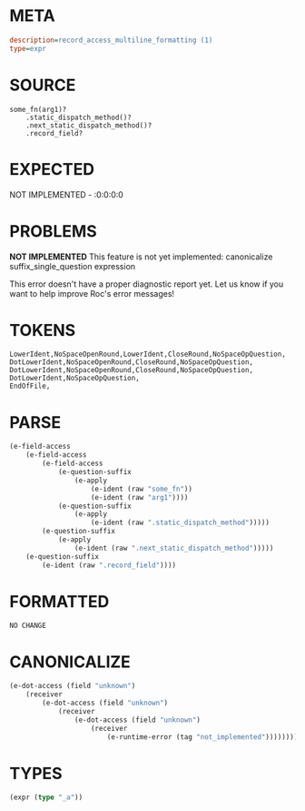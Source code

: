 # META
~~~ini
description=record_access_multiline_formatting (1)
type=expr
~~~
# SOURCE
~~~roc
some_fn(arg1)?
	.static_dispatch_method()?
	.next_static_dispatch_method()?
	.record_field?
~~~
# EXPECTED
NOT IMPLEMENTED - :0:0:0:0
# PROBLEMS
**NOT IMPLEMENTED**
This feature is not yet implemented: canonicalize suffix_single_question expression

This error doesn't have a proper diagnostic report yet. Let us know if you want to help improve Roc's error messages!

# TOKENS
~~~zig
LowerIdent,NoSpaceOpenRound,LowerIdent,CloseRound,NoSpaceOpQuestion,
DotLowerIdent,NoSpaceOpenRound,CloseRound,NoSpaceOpQuestion,
DotLowerIdent,NoSpaceOpenRound,CloseRound,NoSpaceOpQuestion,
DotLowerIdent,NoSpaceOpQuestion,
EndOfFile,
~~~
# PARSE
~~~clojure
(e-field-access
	(e-field-access
		(e-field-access
			(e-question-suffix
				(e-apply
					(e-ident (raw "some_fn"))
					(e-ident (raw "arg1"))))
			(e-question-suffix
				(e-apply
					(e-ident (raw ".static_dispatch_method")))))
		(e-question-suffix
			(e-apply
				(e-ident (raw ".next_static_dispatch_method")))))
	(e-question-suffix
		(e-ident (raw ".record_field"))))
~~~
# FORMATTED
~~~roc
NO CHANGE
~~~
# CANONICALIZE
~~~clojure
(e-dot-access (field "unknown")
	(receiver
		(e-dot-access (field "unknown")
			(receiver
				(e-dot-access (field "unknown")
					(receiver
						(e-runtime-error (tag "not_implemented"))))))))
~~~
# TYPES
~~~clojure
(expr (type "_a"))
~~~
